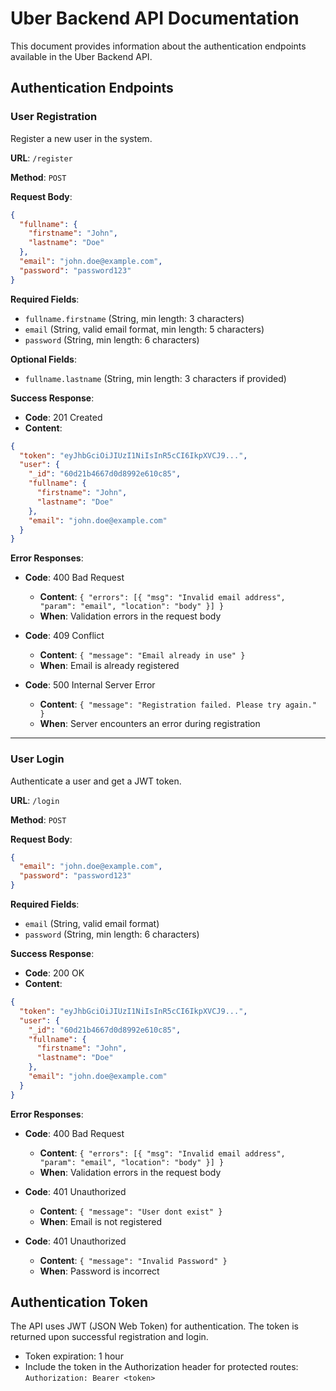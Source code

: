 # Uber Backend API Documentation

This document provides information about the authentication endpoints available in the Uber Backend API.

## Authentication Endpoints

### User Registration

Register a new user in the system.

**URL**: `/register`

**Method**: `POST`

**Request Body**:
```json
{
  "fullname": {
    "firstname": "John",
    "lastname": "Doe"
  },
  "email": "john.doe@example.com",
  "password": "password123"
}
```

**Required Fields**:
- `fullname.firstname` (String, min length: 3 characters)
- `email` (String, valid email format, min length: 5 characters)
- `password` (String, min length: 6 characters)

**Optional Fields**:
- `fullname.lastname` (String, min length: 3 characters if provided)

**Success Response**:
- **Code**: 201 Created
- **Content**:
```json
{
  "token": "eyJhbGciOiJIUzI1NiIsInR5cCI6IkpXVCJ9...",
  "user": {
    "_id": "60d21b4667d0d8992e610c85",
    "fullname": {
      "firstname": "John",
      "lastname": "Doe"
    },
    "email": "john.doe@example.com"
  }
}
```

**Error Responses**:

- **Code**: 400 Bad Request
  - **Content**: `{ "errors": [{ "msg": "Invalid email address", "param": "email", "location": "body" }] }`
  - **When**: Validation errors in the request body

- **Code**: 409 Conflict
  - **Content**: `{ "message": "Email already in use" }`
  - **When**: Email is already registered

- **Code**: 500 Internal Server Error
  - **Content**: `{ "message": "Registration failed. Please try again." }`
  - **When**: Server encounters an error during registration

---

### User Login

Authenticate a user and get a JWT token.

**URL**: `/login`

**Method**: `POST`

**Request Body**:
```json
{
  "email": "john.doe@example.com",
  "password": "password123"
}
```

**Required Fields**:
- `email` (String, valid email format)
- `password` (String, min length: 6 characters)

**Success Response**:
- **Code**: 200 OK
- **Content**:
```json
{
  "token": "eyJhbGciOiJIUzI1NiIsInR5cCI6IkpXVCJ9...",
  "user": {
    "_id": "60d21b4667d0d8992e610c85",
    "fullname": {
      "firstname": "John",
      "lastname": "Doe"
    },
    "email": "john.doe@example.com"
  }
}
```

**Error Responses**:

- **Code**: 400 Bad Request
  - **Content**: `{ "errors": [{ "msg": "Invalid email address", "param": "email", "location": "body" }] }`
  - **When**: Validation errors in the request body

- **Code**: 401 Unauthorized
  - **Content**: `{ "message": "User dont exist" }`
  - **When**: Email is not registered

- **Code**: 401 Unauthorized
  - **Content**: `{ "message": "Invalid Password" }`
  - **When**: Password is incorrect

## Authentication Token

The API uses JWT (JSON Web Token) for authentication. The token is returned upon successful registration and login.

- Token expiration: 1 hour
- Include the token in the Authorization header for protected routes: `Authorization: Bearer <token>`